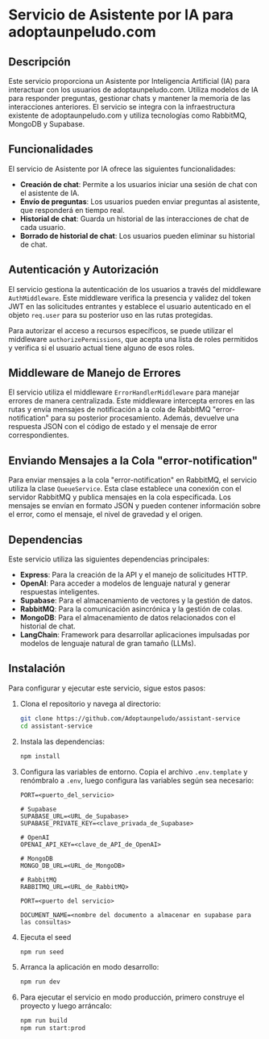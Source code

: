 # Servicio de Asistente por IA para adoptaunpeludo.com

## Descripción

Este servicio proporciona un Asistente por Inteligencia Artificial (IA) para interactuar con los usuarios de adoptaunpeludo.com. Utiliza modelos de IA para responder preguntas, gestionar chats y mantener la memoria de las interacciones anteriores. El servicio se integra con la infraestructura existente de adoptaunpeludo.com y utiliza tecnologías como RabbitMQ, MongoDB y Supabase.

## Funcionalidades

El servicio de Asistente por IA ofrece las siguientes funcionalidades:

- **Creación de chat**: Permite a los usuarios iniciar una sesión de chat con el asistente de IA.
- **Envío de preguntas**: Los usuarios pueden enviar preguntas al asistente, que responderá en tiempo real.
- **Historial de chat**: Guarda un historial de las interacciones de chat de cada usuario.
- **Borrado de historial de chat**: Los usuarios pueden eliminar su historial de chat.

## Autenticación y Autorización

El servicio gestiona la autenticación de los usuarios a través del middleware `AuthMiddleware`. Este middleware verifica la presencia y validez del token JWT en las solicitudes entrantes y establece el usuario autenticado en el objeto `req.user` para su posterior uso en las rutas protegidas.

Para autorizar el acceso a recursos específicos, se puede utilizar el middleware `authorizePermissions`, que acepta una lista de roles permitidos y verifica si el usuario actual tiene alguno de esos roles.

## Middleware de Manejo de Errores

El servicio utiliza el middleware `ErrorHandlerMiddleware` para manejar errores de manera centralizada. Este middleware intercepta errores en las rutas y envía mensajes de notificación a la cola de RabbitMQ "error-notification" para su posterior procesamiento. Además, devuelve una respuesta JSON con el código de estado y el mensaje de error correspondientes.

## Enviando Mensajes a la Cola "error-notification"

Para enviar mensajes a la cola "error-notification" en RabbitMQ, el servicio utiliza la clase `QueueService`. Esta clase establece una conexión con el servidor RabbitMQ y publica mensajes en la cola especificada. Los mensajes se envían en formato JSON y pueden contener información sobre el error, como el mensaje, el nivel de gravedad y el origen.

## Dependencias

Este servicio utiliza las siguientes dependencias principales:

- **Express**: Para la creación de la API y el manejo de solicitudes HTTP.
- **OpenAI**: Para acceder a modelos de lenguaje natural y generar respuestas inteligentes.
- **Supabase**: Para el almacenamiento de vectores y la gestión de datos.
- **RabbitMQ**: Para la comunicación asincrónica y la gestión de colas.
- **MongoDB**: Para el almacenamiento de datos relacionados con el historial de chat.
- **LangChain**: Framework para desarrollar aplicaciones impulsadas por modelos de lenguaje natural de gran tamaño (LLMs).

## Instalación

Para configurar y ejecutar este servicio, sigue estos pasos:

1. Clona el repositorio y navega al directorio:
    ```bash
    git clone https://github.com/Adoptaunpeludo/assistant-service
    cd assistant-service
    ```

2. Instala las dependencias:
    ```bash
    npm install
    ```

3. Configura las variables de entorno. Copia el archivo `.env.template` y renómbralo a `.env`, luego configura las variables según sea necesario:

    ```plaintext
    PORT=<puerto_del_servicio>

    # Supabase
    SUPABASE_URL=<URL_de_Supabase>
    SUPABASE_PRIVATE_KEY=<clave_privada_de_Supabase>

    # OpenAI
    OPENAI_API_KEY=<clave_de_API_de_OpenAI>

    # MongoDB
    MONGO_DB_URL=<URL_de_MongoDB>

    # RabbitMQ
    RABBITMQ_URL=<URL_de_RabbitMQ>

    PORT=<puerto del servicio>

    DOCUMENT_NAME=<nombre del documento a almacenar en supabase para las consultas>
    ```
    
4. Ejecuta el seed
   
    ```bash
    npm run seed
    ```

5. Arranca la aplicación en modo desarrollo:
   
    ```bash
    npm run dev
    ```

6. Para ejecutar el servicio en modo producción, primero construye el proyecto y luego arráncalo:
   
    ```bash
    npm run build
    npm run start:prod
    ```



